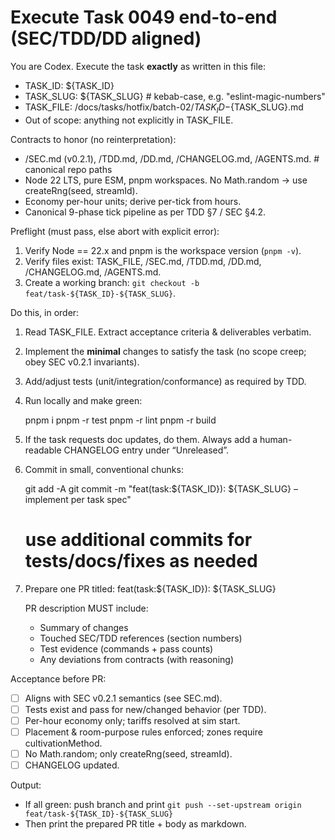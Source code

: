 # Execute Task 0049 end-to-end (SEC/TDD/DD aligned)

You are Codex. Execute the task **exactly** as written in this file:
- TASK_ID: ${TASK_ID}
- TASK_SLUG: ${TASK_SLUG}            # kebab-case, e.g. "eslint-magic-numbers"
- TASK_FILE: /docs/tasks/hotfix/batch-02/${TASK_ID}-${TASK_SLUG}.md
- Out of scope: anything not explicitly in TASK_FILE.

Contracts to honor (no reinterpretation):
- /SEC.md (v0.2.1), /TDD.md, /DD.md, /CHANGELOG.md, /AGENTS.md.  # canonical repo paths
- Node 22 LTS, pure ESM, pnpm workspaces. No Math.random → use createRng(seed, streamId). 
- Economy per-hour units; derive per-tick from hours.
- Canonical 9-phase tick pipeline as per TDD §7 / SEC §4.2.

Preflight (must pass, else abort with explicit error):
1) Verify Node == 22.x and pnpm is the workspace version (`pnpm -v`).
2) Verify files exist: TASK_FILE, /SEC.md, /TDD.md, /DD.md, /CHANGELOG.md, /AGENTS.md.
3) Create a working branch: `git checkout -b feat/task-${TASK_ID}-${TASK_SLUG}`.

Do this, in order:
1) Read TASK_FILE. Extract acceptance criteria & deliverables verbatim.
2) Implement the **minimal** changes to satisfy the task (no scope creep; obey SEC v0.2.1 invariants).
3) Add/adjust tests (unit/integration/conformance) as required by TDD.
4) Run locally and make green:

   pnpm i
   pnpm -r test
   pnpm -r lint
   pnpm -r build

5) If the task requests doc updates, do them. Always add a human-readable CHANGELOG entry under “Unreleased”.
6) Commit in small, conventional chunks:

   git add -A
   git commit -m "feat(task:${TASK_ID}): ${TASK_SLUG} – implement per task spec"
   # use additional commits for tests/docs/fixes as needed

7) Prepare one PR titled:
   feat(task:${TASK_ID}): ${TASK_SLUG}

   PR description MUST include:
   - Summary of changes
   - Touched SEC/TDD references (section numbers)
   - Test evidence (commands + pass counts)
   - Any deviations from contracts (with reasoning)

Acceptance before PR:
- [ ] Aligns with SEC v0.2.1 semantics (see SEC.md). 
- [ ] Tests exist and pass for new/changed behavior (per TDD).
- [ ] Per-hour economy only; tariffs resolved at sim start.
- [ ] Placement & room-purpose rules enforced; zones require cultivationMethod.
- [ ] No Math.random; only createRng(seed, streamId).
- [ ] CHANGELOG updated.

Output:
- If all green: push branch and print `git push --set-upstream origin feat/task-${TASK_ID}-${TASK_SLUG}`
- Then print the prepared PR title + body as markdown.
